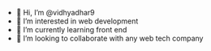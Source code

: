 - 👋 Hi, I’m @vidhyadhar9
- 👀 I’m interested in web development 
- 🌱 I’m currently learning front end
- 💞️ I’m looking to collaborate with any web tech company

<!---
vidhyadhar9/vidhyadhar9 is a ✨ special ✨ repository because its `README.md` (this file) appears on your GitHub profile.
You can click the Preview link to take a look at your changes.
--->
